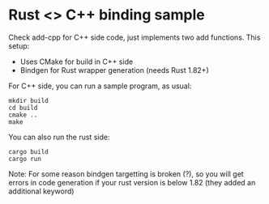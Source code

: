 # Rust <> C++ binding sample

Check add-cpp for C++ side code, just implements two add functions. This setup:
- Uses CMake for build in C++ side
- Bindgen for Rust wrapper generation (needs Rust 1.82+)

For C++ side, you can run a sample program, as usual:

~~~~
mkdir build
cd build
cmake ..
make
~~~~

You can also run the rust side:

~~~~
cargo build
cargo run
~~~~

Note: For some reason bindgen targetting is broken (?), so you will get errors
in code generation if your rust version is below 1.82 (they added an additional keyword)